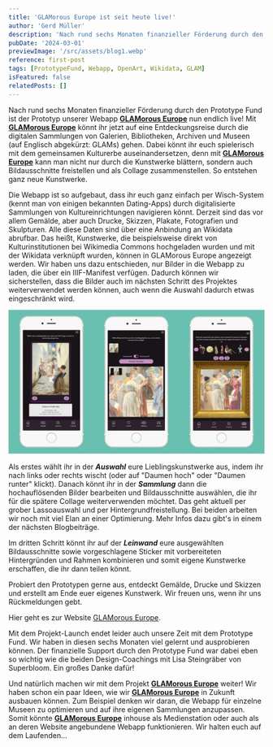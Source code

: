```yaml
---
title: 'GLAMorous Europe ist seit heute live!'
author: 'Gerd Müller'
description: 'Nach rund sechs Monaten finanzieller Förderung durch den Prototype Fund ist der Prototyp unserer Webapp "GLAMorous Europe" nun endlich live! Mit GLAMorous Europe könnt ihr jetzt auf eine Entdeckungsreise durch die digitalen Sammlungen...'
pubDate: '2024-03-01'
previewImage: '/src/assets/blog1.webp'
reference: first-post
tags: [PrototypeFund, Webapp, OpenArt, Wikidata, GLAM]
isFeatured: false
relatedPosts: []
---
```


Nach rund sechs Monaten finanzieller Förderung durch den Prototype Fund ist der Prototyp unserer Webapp <a href='/projects/glamorous-europe/'>**GLAMorous Europe**</a> nun endlich live! Mit <a href='/projects/glamorous-europe/'>**GLAMorous Europe**</a> könnt ihr jetzt auf eine Entdeckungsreise durch die digitalen Sammlungen von Galerien, Bibliotheken, Archiven und Museen (auf Englisch abgekürzt: GLAMs) gehen. Dabei könnt ihr euch spielerisch mit dem gemeinsamen Kulturerbe auseinandersetzen, denn mit <a href='/projects/glamorous-europe/'>**GLAMorous Europe**</a> kann man nicht nur durch die Kunstwerke blättern, sondern auch Bildausschnitte freistellen und als Collage zusammenstellen. So entstehen ganz neue Kunstwerke.

Die Webapp ist so aufgebaut, dass ihr euch ganz einfach per Wisch-System (kennt man von einigen bekannten Dating-Apps) durch digitalisierte Sammlungen von Kultureinrichtungen navigieren könnt. Derzeit sind das vor allem Gemälde, aber auch Drucke, Skizzen, Plakate, Fotografien und Skulpturen. Alle diese Daten sind über eine Anbindung an Wikidata abrufbar. Das heißt, Kunstwerke, die beispielsweise direkt von Kulturinstitutionen bei Wikimedia Commons hochgeladen wurden und mit der Wikidata verknüpft wurden, können in GLAMorous Europe angezeigt werden. Wir haben uns dazu entschieden, nur Bilder in die Webapp zu laden, die über ein IIIF-Manifest verfügen. Dadurch können wir sicherstellen, dass die Bilder auch im nächsten Schritt des Projektes weiterverwendet werden können, auch wenn die Auswahl dadurch etwas eingeschränkt wird.

![GLAMorous Europe](../../assets/glam1.webp)

Als erstes wählt ihr in der **_Auswahl_** eure Lieblingskunstwerke aus, indem ihr nach links oder rechts wischt (oder auf "Daumen hoch" oder "Daumen runter" klickt). Danach könnt ihr in der **_Sammlung_** dann die hochauflösenden Bilder bearbeiten und Bildausschnitte auswählen, die ihr für die spätere Collage weiterverwenden möchtet. Das geht aktuell per grober Lassoauswahl und per Hintergrundfreistellung. Bei beiden arbeiten wir noch mit viel Elan an einer Optimierung. Mehr Infos dazu gibt's in einem der nächsten Blogbeiträge.

Im dritten Schritt könnt ihr auf der **_Leinwand_** eure ausgewählten Bildausschnitte sowie vorgeschlagene Sticker mit vorbereiteten Hintergründen und Rahmen kombinieren und somit eigene Kunstwerke erschaffen, die ihr dann teilen könnt.

Probiert den Prototypen gerne aus, entdeckt Gemälde, Drucke und Skizzen und erstellt am Ende euer eigenes Kunstwerk. Wir freuen uns, wenn ihr uns Rückmeldungen gebt.

Hier geht es zur Website [GLAMorous Europe](https://www.glam-europe.de/).

Mit dem Projekt-Launch endet leider auch unsere Zeit mit dem Prototype Fund. Wir haben in diesen sechs Monaten viel gelernt und ausprobieren können. Der finanzielle Support durch den Prototype Fund war dabei eben so wichtig wie die beiden Design-Coachings mit Lisa Steingräber von Superbloom. Ein großes Danke dafür!

Und natürlich machen wir mit dem Projekt <a href='/projects/glamorous-europe/'>**GLAMorous Europe**</a> weiter!
Wir haben schon ein paar Ideen, wie wir <a href='/projects/glamorous-europe/'>**GLAMorous Europe**</a> in Zukunft ausbauen können. Zum Beispiel denken wir daran, die Webapp für einzelne Museen zu optimieren und auf ihre eigenen Sammlungen anzupassen. Somit könnte <a href='/projects/glamorous-europe/'>**GLAMorous Europe**</a> inhouse als Medienstation oder auch als an deren Website angebundene Webapp funktionieren. Wir halten euch auf dem Laufenden...
